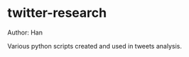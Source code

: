 twitter-research
================

Author: Han

Various python scripts created and used in tweets analysis.
